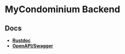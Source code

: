 # MyCondominium Backend

## Docs

- [**Rustdoc**](https://mycondominium-backend-b007cf.al3xdev.io/rustdoc/mycondominium_backend/index.html)
- [**OpenAPI/Swagger**](https://mycondominium-backend-b007cf.al3xdev.io/swagger/index.html)